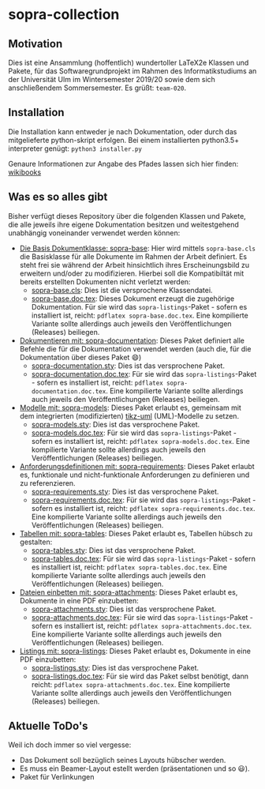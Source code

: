 # sopra-collection

## Motivation
Dies ist eine Ansammlung (hoffentlich) wundertoller LaTeX2e Klassen und Pakete, für das Softwaregrundprojekt
im Rahmen des Informatikstudiums an der Universität Ulm im Wintersemester 2019/20 sowie dem sich anschließendem
Sommersemester. Es grüßt: `team-020`.

## Installation
Die Installation kann entweder je nach Dokumentation, oder durch das mitgelieferte python-skript erfolgen. Bei
einem installierten python3.5+ interpreter genügt:
`python3 installer.py`

Genaure Informationen zur Angabe des Pfades lassen sich hier finden: [wikibooks](https://en.wikibooks.org/wiki/LaTeX/Installing_Extra_Packages)


## Was es so alles gibt

Bisher verfügt dieses Repository über die folgenden Klassen und Pakete, die alle jeweils ihre eigene Dokumentation
besitzen und weitestgehend unabhängig voneinander verwendet werden können:

- [Die Basis Dokumentklasse: sopra-base](sopra-base):
    Hier wird mittels `sopra-base.cls` die Basisklasse
    für alle Dokumente im Rahmen der Arbeit definiert.
    Es steht frei sie während der Arbeit hinsichtlich
    ihres Erscheinungsbild zu erweitern und/oder zu
    modifizieren. Hierbei soll die Kompatibiltät mit
    bereits erstellten Dokumenten nicht verletzt
    werden:
    - [sopra-base.cls](sopra-base/sopra-base.cls): Dies ist die versprochene Klassendatei.
    - [sopra-base.doc.tex](sopra-base/sopra-base.doc.tex): Dieses Dokument erzeugt die zugehörige Dokumentation. Für sie wird das `sopra-listings`-Paket - sofern es installiert ist, reicht: `pdflatex sopra-base.doc.tex`.
        Eine kompilierte Variante sollte allerdings auch jeweils den Veröffentlichungen (Releases) beiliegen.
- [Dokumentieren mit: sopra-documentation](sopra-documentation):
    Dieses Paket definiert alle Befehle die für die Dokumentation verwendet werden (auch die, für die Dokumentation über dieses Paket :smile:)
    - [sopra-documentation.sty](sopra-documentation/sopra-documentation.sty): Dies ist das versprochene Paket.
    - [sopra-documentation.doc.tex](sopra-documentation/sopra-documentation.doc.tex): Für sie wird das `sopra-listings`-Paket - sofern es installiert ist, reicht: `pdflatex sopra-documentation.doc.tex`.
        Eine kompilierte Variante sollte allerdings auch jeweils den Veröffentlichungen (Releases) beiliegen.
- [Modelle mit: sopra-models](sopra-models):
    Dieses Paket erlaubt es, gemeinsam mit dem integrierten (modifizierten) [tikz-uml](https://perso.ensta-paris.fr/~kielbasi/tikzuml/) (UML)-Modelle zu setzen.
    - [sopra-models.sty](sopra-models/sopra-models.sty): Dies ist das versprochene Paket.
    - [sopra-models.doc.tex](sopra-models/sopra-models.doc.tex): Für sie wird das `sopra-listings`-Paket - sofern es installiert ist, reicht: `pdflatex sopra-models.doc.tex`.
        Eine kompilierte Variante sollte allerdings auch jeweils den Veröffentlichungen (Releases) beiliegen.
- [Anforderungsdefinitionen mit: sopra-requirements](sopra-requirements):
    Dieses Paket erlaubt es, funktionale und nicht-funktionale Anforderungen zu definieren und zu referenzieren.
    - [sopra-requirements.sty](sopra-requirements/sopra-requirements.sty): Dies ist das versprochene Paket.
    - [sopra-requirements.doc.tex](sopra-requirements/sopra-requirements.doc.tex): Für sie wird das `sopra-listings`-Paket - sofern es installiert ist, reicht: `pdflatex sopra-requirements.doc.tex`.
        Eine kompilierte Variante sollte allerdings auch jeweils den Veröffentlichungen (Releases) beiliegen.
- [Tabellen mit: sopra-tables](sopra-tables):
    Dieses Paket erlaubt es, Tabellen hübsch zu gestalten:
    - [sopra-tables.sty](sopra-tables/sopra-tables.sty): Dies ist das versprochene Paket.
    - [sopra-tables.doc.tex](sopra-tables/sopra-tables.doc.tex): Für sie wird das `sopra-listings`-Paket - sofern es installiert ist, reicht: `pdflatex sopra-tables.doc.tex`.
        Eine kompilierte Variante sollte allerdings auch jeweils den Veröffentlichungen (Releases) beiliegen.
- [Dateien einbetten mit: sopra-attachments](sopra-attachments):
    Dieses Paket erlaubt es, Dokumente in eine PDF einzubetten:
    - [sopra-attachments.sty](sopra-attachments/sopra-attachments.sty): Dies ist das versprochene Paket.
    - [sopra-attachments.doc.tex](sopra-attachments/sopra-attachments.doc.tex): Für sie wird das `sopra-listings`-Paket - sofern es installiert ist, reicht: `pdflatex sopra-attachments.doc.tex`.
        Eine kompilierte Variante sollte allerdings auch jeweils den Veröffentlichungen (Releases) beiliegen.
- [Listings mit: sopra-listings](sopra-listings):
    Dieses Paket erlaubt es, Dokumente in eine PDF einzubetten:
    - [sopra-listings.sty](sopra-listings/sopra-listings.sty): Dies ist das versprochene Paket.
    - [sopra-listings.doc.tex](sopra-listings/sopra-listings.doc.tex): Für sie wird das Paket selbst benötigt, dann reicht: `pdflatex sopra-attachments.doc.tex`.
        Eine kompilierte Variante sollte allerdings auch jeweils den Veröffentlichungen (Releases) beiliegen.

## Aktuelle ToDo's

Weil ich doch immer so viel vergesse:
- Das Dokument soll bezüglich seines Layouts hübscher werden.
- Es muss ein Beamer-Layout estellt werden (präsentationen und so :smiley:).
- Paket für Verlinkungen